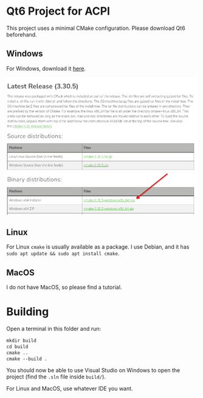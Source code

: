 # Qt6 Project for ACPI
This project uses a minimal CMake configuration. Please download Qt6 beforehand.

## Windows
For Windows, download it [here](https://cmake.org/download/).  

![](image.png)

## Linux
For Linux `cmake` is usually available as a package. 
I use Debian, and it has `sudo apt update && sudo apt install cmake`. 

## MacOS
I do not have MacOS, so please find a tutorial.

# Building
Open a terminal in this folder and run:
```
mkdir build
cd build
cmake ..
cmake --build .
```

You should now be able to use Visual Studio on Windows to open the project (find the `.sln` file inside `build/`).

For Linux and MacOS, use whatever IDE you want.
